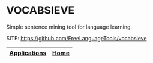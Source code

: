 # VOCABSIEVE

 Simple sentence mining tool for language learning.

 SITE: https://github.com/FreeLanguageTools/vocabsieve

 | [Applications](https://portable-linux-apps.github.io/apps.html) | [Home](https://portable-linux-apps.github.io)
 | --- | --- |
